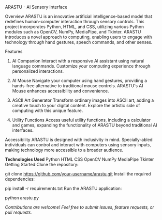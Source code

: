 ARASTU - AI Sensory Interface

Overview
ARASTU is an innovative artificial intelligence-based model that redefines human-computer interaction through sensory controls. This project incorporates Python, HTML, and CSS, utilizing various Python modules such as OpenCV, NumPy, MediaPipe, and Tkinter. ARASTU introduces a novel approach to computing, enabling users to engage with technology through hand gestures, speech commands, and other senses.






Features
1. AI Companion
Interact with a responsive AI assistant using natural language commands. Customize your computing experience through personalized interactions.

2. AI Mouse
Navigate your computer using hand gestures, providing a hands-free alternative to traditional mouse controls. ARASTU's AI Mouse enhances accessibility and convenience.

3. ASCII Art Generator
Transform ordinary images into ASCII art, adding a creative touch to your digital content. Explore the artistic side of computing with this unique feature.

4. Utility Functions
Access useful utility functions, including a calculator and games, expanding the functionality of ARASTU beyond traditional AI interfaces.







Accessibility
ARASTU is designed with inclusivity in mind. Specially-abled individuals can control and interact with computers using sensory inputs, making technology more accessible to a broader audience.

**Technologies Used**
Python
HTML
CSS
OpenCV
NumPy
MediaPipe
Tkinter
Getting Started
Clone the repository:


git clone https://github.com/your-username/arastu.git
Install the required dependencies:


pip install -r requirements.txt
Run the ARASTU application:


python arastu.py


_Contributions are welcome! Feel free to submit issues, feature requests, or pull requests._
